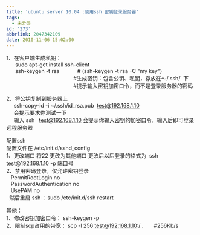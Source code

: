 ```yaml
---
title: 'ubuntu server 10.04 :使用ssh 密钥登录服务器'
tags:
  - 未分类
id: '273'
abbrlink: 2047342109
date: 2010-11-06 15:02:00
---
```


1、在客户端生成私钥：  
      sudo apt-get install ssh-client  
      ssh-keygen -t rsa            # (ssh-keygen -t rsa -C "my key")  
                                             #生成密钥：包含公钥、私钥，存放在～/.ssh/  下  
                                             #提示输入密钥加密口令，而不是登录服务器的密码  
  
2、将公钥复制到服务器上  
     ssh-copy-id -i ~/.ssh/id\_rsa.pub  test@192.168.1.10  
     会提示要求你测试一下  
     输入 ssh   test@192.168.1.10 会提示你输入密钥的加密口令，输入后即可登录远程服务器  
  
配置ssh  
配置文件在 /etc/init.d/sshd\_config  
1、更改端口 将22 更改为其他端口 更改后以后登录的格式为  ssh test@192.168.1.10 -p 端口号  
2、禁用密码登录，仅允许密钥登录  
   PermitRootLogin no  
   PasswordAuthentication no  
   UsePAM no  
  然后重启 ssh ：sudo /etc/init.d/ssh restart  
  
其他：  
1、修改密钥加密口令： ssh-keygen -p  
2、限制scp占用的带宽： scp -l 256 test@192.168.1.10:/ .       #256Kb/s
